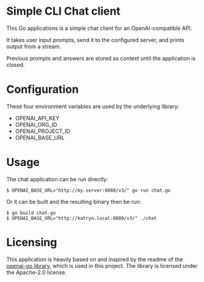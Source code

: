 # Simple CLI Chat client

This Go applications is a simple chat client for an OpenAI-compatible API.

It takes user input prompts, send it to the configured server, and prints output from a stream.

Previous prompts and answers are stored as context until the application is closed.

# Configuration

These four environment variables are used by the underlying library:

* OPENAI_API_KEY
* OPENAI_ORG_ID
* OPENAI_PROJECT_ID
* OPENAI_BASE_URL

# Usage

The chat application can be run directly:
```
$ OPENAI_BASE_URL="http://my.server:8080/v3/" go run chat.go 
```

Or it can be built and the resulting binary then be run:
```
$ go build chat.go 
$ OPENAI_BASE_URL="http://katryn.local:8080/v3/" ./chat 
```

# Licensing

This application is heavily based on and inspired by the readme of
the [openai-go library](https://github.com/openai/openai-go), which is used in this project.
The library is licensed under the Apache-2.0 license. 
